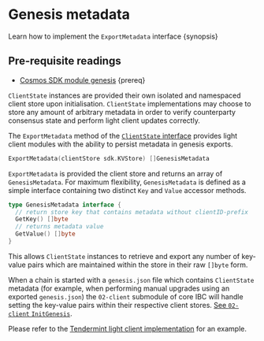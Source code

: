 <!--
order: 8
-->

# Genesis metadata

Learn how to implement the `ExportMetadata` interface {synopsis}

## Pre-requisite readings

- [Cosmos SDK module genesis](https://docs.cosmos.network/v0.47/building-modules/genesis) {prereq}

`ClientState` instances are provided their own isolated and namespaced client store upon initialisation. `ClientState` implementations may choose to store any amount of arbitrary metadata in order to verify counterparty consensus state and perform light client updates correctly. 

The `ExportMetadata` method of the [`ClientState` interface](https://github.com/cosmos/ibc-go/blob/e650be91614ced7be687c30eb42714787a3bbc59/modules/core/exported/client.go) provides light client modules with the ability to persist metadata in genesis exports. 

```go
ExportMetadata(clientStore sdk.KVStore) []GenesisMetadata
```

`ExportMetadata` is provided the client store and returns an array of `GenesisMetadata`. For maximum flexibility, `GenesisMetadata` is defined as a simple interface containing two distinct `Key` and `Value` accessor methods.

```go
type GenesisMetadata interface {
  // return store key that contains metadata without clientID-prefix
  GetKey() []byte
  // returns metadata value
  GetValue() []byte
}
```

This allows `ClientState` instances to retrieve and export any number of key-value pairs which are maintained within the store in their raw `[]byte` form.

When a chain is started with a `genesis.json` file which contains `ClientState` metadata (for example, when performing manual upgrades using an exported `genesis.json`) the `02-client` submodule of core IBC will handle setting the key-value pairs within their respective client stores. [See `02-client` `InitGenesis`](https://github.com/cosmos/ibc-go/blob/02-client-refactor-beta1/modules/core/02-client/genesis.go#L18-L22).

Please refer to the [Tendermint light client implementation](https://github.com/cosmos/ibc-go/blob/02-client-refactor-beta1/modules/light-clients/07-tendermint/genesis.go#L12) for an example.
